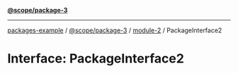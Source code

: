 [**@scope/package-3**](../../index.md)

***

[packages-example](../../../../packages.md) / [@scope/package-3](../../index.md) / [module-2](../index.md) / PackageInterface2

# Interface: PackageInterface2
